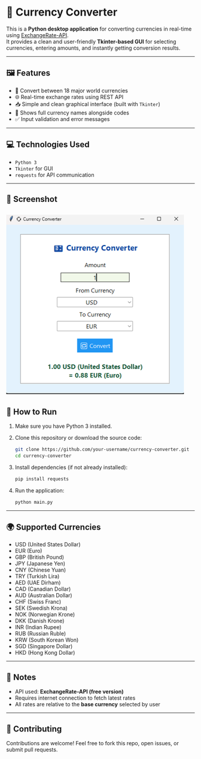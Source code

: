
# 💱 Currency Converter 

This is a **Python desktop application** for converting currencies in real-time using [ExchangeRate-API](https://www.exchangerate-api.com/).  
It provides a clean and user-friendly **Tkinter-based GUI** for selecting currencies, entering amounts, and instantly getting conversion results.

---

## 🖼️ Features

- 🔁 Convert between 18 major world currencies  
- 🌐 Real-time exchange rates using REST API  
- 📥 Simple and clean graphical interface (built with `Tkinter`)  
- 🧠 Shows full currency names alongside codes  
- ✅ Input validation and error messages

---

## 💻 Technologies Used

- `Python 3`
- `Tkinter` for GUI
- `requests` for API communication

---

## 📸 Screenshot

![Currency-Converter ](image.png)
---

## 🚀 How to Run

1. Make sure you have Python 3 installed.

2. Clone this repository or download the source code:
   ```bash
   git clone https://github.com/your-username/currency-converter.git
   cd currency-converter
   ```

3. Install dependencies (if not already installed):

   ```bash
   pip install requests
   ```

4. Run the application:

   ```bash
   python main.py
   ```

---

## 🌍 Supported Currencies

* USD (United States Dollar)
* EUR (Euro)
* GBP (British Pound)
* JPY (Japanese Yen)
* CNY (Chinese Yuan)
* TRY (Turkish Lira)
* AED (UAE Dirham)
* CAD (Canadian Dollar)
* AUD (Australian Dollar)
* CHF (Swiss Franc)
* SEK (Swedish Krona)
* NOK (Norwegian Krone)
* DKK (Danish Krone)
* INR (Indian Rupee)
* RUB (Russian Ruble)
* KRW (South Korean Won)
* SGD (Singapore Dollar)
* HKD (Hong Kong Dollar)

---

## 📌 Notes

* API used: **ExchangeRate-API (free version)**
* Requires internet connection to fetch latest rates
* All rates are relative to the **base currency** selected by user

---

## 🤝 Contributing

Contributions are welcome! Feel free to fork this repo, open issues, or submit pull requests.



